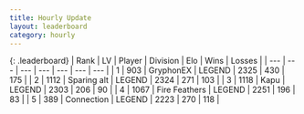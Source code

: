 ```yaml
---
title: Hourly Update
layout: leaderboard
category: hourly
---
```


{: .leaderboard}
| Rank | LV | Player | Division | Elo | Wins | Losses |
| --- | --- | --- | --- | --- | --- | --- |
| <span data-change="0">1</span> | 903 | <span title="ID: 315148">GryphonEX</span> | LEGEND | <span data-change="0">2325</span> | <span data-change="0">430</span> | <span data-change="0">175</span> |
| <span data-change="0">2</span> | 1112 | <span title="ID: 203132">Sparing alt</span> | LEGEND | <span data-change="0">2324</span> | <span data-change="0">271</span> | <span data-change="0">103</span> |
| <span data-change="0">3</span> | 1118 | <span title="ID: 204953">Kapu</span> | LEGEND | <span data-change="0">2303</span> | <span data-change="0">206</span> | <span data-change="0">90</span> |
| <span data-change="0">4</span> | 1067 | <span title="ID: 357425">Fire Feathers</span> | LEGEND | <span data-change="0">2251</span> | <span data-change="0">196</span> | <span data-change="0">83</span> |
| <span data-change="1">5</span> | 389 | <span title="ID: 539711">Connection</span> | LEGEND | <span data-change="13">2223</span> | <span data-change="4">270</span> | <span data-change="0">118</span> |